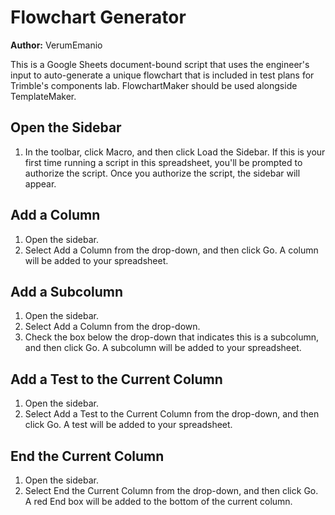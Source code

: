 # Flowchart Generator
<strong>Author:</strong> VerumEmanio <br>

This is a Google Sheets document-bound script that uses the engineer's input to auto-generate a unique flowchart that is included in test plans for Trimble's components lab. FlowchartMaker should be used alongside TemplateMaker.

## Open the Sidebar
1. In the toolbar, click Macro, and then click Load the Sidebar. If this is your first time running a script in this spreadsheet, you'll be prompted to authorize the script. Once you authorize the script, the sidebar will appear.

## Add a Column
1. Open the sidebar.
2. Select Add a Column from the drop-down, and then click Go. A column will be added to your spreadsheet.

## Add a Subcolumn
1. Open the sidebar.
2. Select Add a Column from the drop-down.
3. Check the box below the drop-down that indicates this is a subcolumn, and then click Go. A subcolumn will be added to your spreadsheet.

## Add a Test to the Current Column
1. Open the sidebar.
2. Select Add a Test to the Current Column from the drop-down, and then click Go. A test will be added to your spreadsheet.

## End the Current Column
1. Open the sidebar.
2. Select End the Current Column from the drop-down, and then click Go. A red End box will be added to the bottom of the current column.
